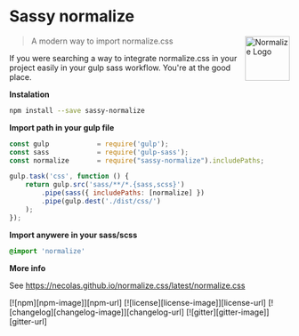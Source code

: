 # Sassy normalize

<a href="https://github.com/necolas/normalize.css"><img
  src="https://necolas.github.io/normalize.css/logo.svg" alt="Normalize Logo"
  width="80" height="80" align="right"></a>

> A modern way to import normalize.css

If you were searching a way to integrate normalize.css in your project easily in your gulp sass workflow. You're at the good place.

**Instalation**

```sh
npm install --save sassy-normalize
```

**Import path in your gulp file**

```js
const gulp            = require('gulp');
const sass            = require('gulp-sass');
const normalize       = require("sassy-normalize").includePaths;

gulp.task('css', function () {
    return gulp.src('sass/**/*.{sass,scss}')
        .pipe(sass({ includePaths: [normalize] })
        .pipe(gulp.dest('./dist/css/')
    );
});
```

**Import anywere in your sass/scss**
```scss
@import 'normalize'
```

**More info**

See https://necolas.github.io/normalize.css/latest/normalize.css


[![npm][npm-image]][npm-url] [![license][license-image]][license-url]
[![changelog][changelog-image]][changelog-url]
[![gitter][gitter-image]][gitter-url]
